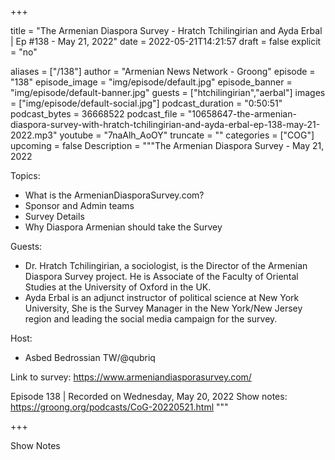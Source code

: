 
+++

title = "The Armenian Diaspora Survey - Hratch Tchilingirian and Ayda Erbal  | Ep #138 - May 21, 2022"
date = 2022-05-21T14:21:57
draft = false
explicit = "no"

aliases = ["/138"]
author = "Armenian News Network - Groong"
episode = "138"
episode_image = "img/episode/default.jpg"
episode_banner = "img/episode/default-banner.jpg"
guests = ["htchilingirian","aerbal"]
images = ["img/episode/default-social.jpg"]
podcast_duration = "0:50:51"
podcast_bytes = 36668522
podcast_file = "10658647-the-armenian-diaspora-survey-with-hratch-tchilingirian-and-ayda-erbal-ep-138-may-21-2022.mp3"
youtube = "7naAlh_AoOY"
truncate = ""
categories = ["COG"]
upcoming = false
Description = """The Armenian Diaspora Survey - May 21, 2022

Topics:
* What is the ArmenianDiasporaSurvey.com?
* Sponsor and Admin teams
* Survey Details
* Why Diaspora Armenian should take the Survey


Guests:
* Dr. Hratch Tchilingirian, a sociologist, is the Director of the Armenian Diaspora Survey project. He is Associate of the Faculty of Oriental Studies at the University of Oxford in the UK. 
* Ayda Erbal is an adjunct instructor of political science at New York University, She is the Survey Manager in the New York/New Jersey region and leading the social media campaign for the survey. 

Host:
* Asbed Bedrossian TW/@qubriq

Link to survey: https://www.armeniandiasporasurvey.com/

Episode 138 | Recorded on Wednesday, May 20, 2022
Show notes: https://groong.org/podcasts/CoG-20220521.html
"""

+++

Show Notes

